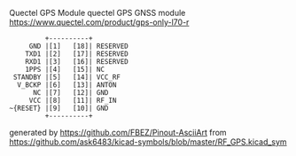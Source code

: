 Quectel GPS Module
quectel GPS GNSS module
https://www.quectel.com/product/gps-only-l70-r


	         +----------+
	     GND |[1]   [18]| RESERVED
	    TXD1 |[2]   [17]| RESERVED
	    RXD1 |[3]   [16]| RESERVED
	    1PPS |[4]   [15]| NC
	 STANDBY |[5]   [14]| VCC_RF
	  V_BCKP |[6]   [13]| ANTON
	      NC |[7]   [12]| GND
	     VCC |[8]   [11]| RF_IN
	~{RESET} |[9]   [10]| GND
	         +----------+


generated by https://github.com/FBEZ/Pinout-AsciiArt from https://github.com/ask6483/kicad-symbols/blob/master/RF_GPS.kicad_sym